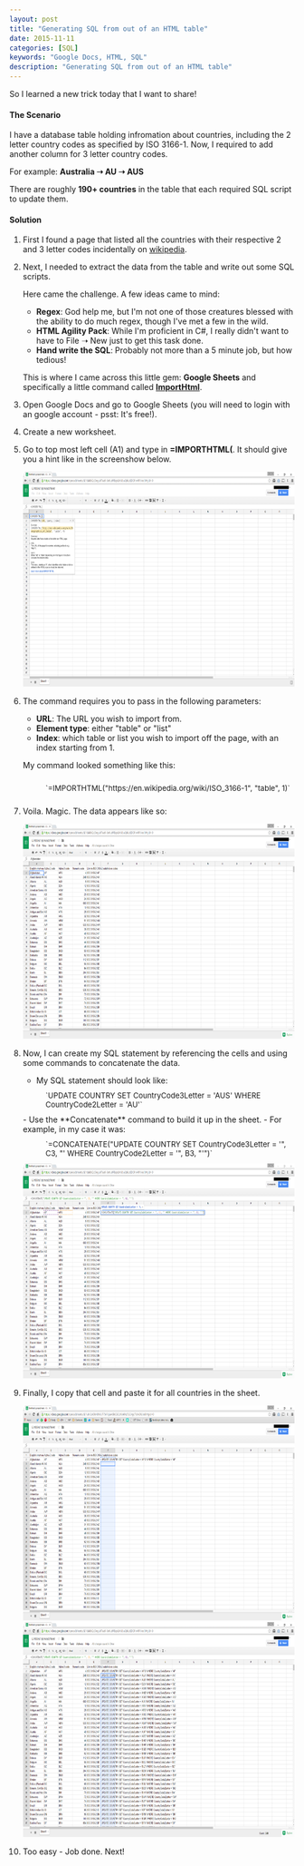 ```yaml
---
layout: post
title: "Generating SQL from out of an HTML table"
date: 2015-11-11
categories: [SQL]
keywords: "Google Docs, HTML, SQL"
description: "Generating SQL from out of an HTML table"
---
```


So I learned a new trick today that I want to share! 

<h4>The Scenario</h4>

I have a database table holding infromation about countries, including the 2 letter country codes as specified by ISO 3166-1.
Now, I required to add another column for 3 letter country codes.

For example: **Australia &#10141; AU &#10141; AUS**

There are roughly **190+ countries** in the table that each required SQL script to update them.

<h4>Solution</h4>

1. First I found a page that listed all the countries with their respective 2 and 3 letter codes incidentally on [wikipedia](https://en.wikipedia.org/wiki/ISO_3166-1).
2. Next, I needed to extract the data from the table and write out some SQL scripts.

    Here came the challenge. A few ideas came to mind:

    - **Regex**: God help me, but I'm not one of those creatures blessed with the ability to do much regex, though I've met a few in the wild.
    - **HTML Agility Pack**: While I'm proficient in C#, I really didn't want to have to File &#10141; New just to get this task done.
    - **Hand write the SQL**: Probably not more than a 5 minute job, but how tedious!

    This is where I came across this little gem: **Google Sheets** and specifically a little command called **[ImportHtml](https://support.google.com/docs/answer/3093339?hl=en)**.

3. Open Google Docs and go to Google Sheets (you will need to login with an google account - psst: It's free!).
4. Create a new worksheet.
5. Go to top most left cell (A1) and type in **=IMPORTHTML(**. It should give you a hint like in the screenshow below.

    <div class="centered">
        <img src="/images/google-sheets.png"  alt="Google Sheets" style="width: 640px; height: 379px"/>
    </div>

6. The command requires you to pass in the following parameters:
    - **URL**: The URL you wish to import from.
    - **Element type**: either "table" or "list"
    - **Index**: which table or list you wish to import off the page, with an index starting from 1.
 
    My command looked something like this:    
    <div style="padding: 10px 0 10px 40px;font-size:13px;">
        `=IMPORTHTML("https://en.wikipedia.org/wiki/ISO_3166-1", "table", 1)`
    </div>
    
7. Voila. Magic. The data appears like so:
 
    <div class="centered">
        <img src="/images/google-sheets-with-data.png"  alt="Google Sheets with data" style="width: 640px; height: 379px"/>
    </div>

8. Now, I can create my SQL statement by referencing the cells and using some commands to concatenate the data.

    - My SQL statement should look like: 
    <div style="padding: 10px 0 10px 40px;font-size:13px;">
        `UPDATE COUNTRY SET CountryCode3Letter = 'AUS' WHERE CountryCode2Letter = 'AU'`
    </div>
    - Use the **Concatenate** command to build it up in the sheet.
    - For example, in my case it was: 
    <div style="padding: 10px 0 10px 40px;font-size:13px;">
        `=CONCATENATE("UPDATE COUNTRY SET CountryCode3Letter = '", C3, "' WHERE CountryCode2Letter = '", B3, "'")`
    </div>
    
    <div class="centered">
        <img src="/images/google-sheets-create-query.png"  alt="Create query" style="width: 640px; height: 379px"/>
    </div>      

9. Finally, I copy that cell and paste it for all countries in the sheet.

    <div class="centered">
        <img src="/images/google-sheets-copy-query.png"  alt="Copy query" style="width: 640px; height: 379px"/>
    </div>
    
    <div class="centered">
        <img src="/images/google-sheets-done.png"  alt="All queries generated" style="width: 640px; height: 379px"/>
    </div>

10. Too easy - Job done. Next!

  
